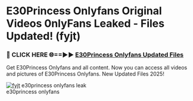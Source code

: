 # E30Princess Onlyfans Original Videos 0nlyFans Leaked - Files Updated! (fyjt)

<h3>🔴 CLICK HERE 🌐==►► <a href="https://tinyurl.com/2wckxsce" rel="nofollow">E30Princess Onlyfans Updated Files</a></h3>

Get E30Princess Onlyfans and all content. Now you can access all videos and pictures of E30Princess Onlyfans. New Updated Files 2025!

[![fyjt](https://i.imgur.com/AFduVYN.gif)](https://tinyurl.com/2wckxsce)
e30princess onlyfans leak<br>
e30princess onlyfans